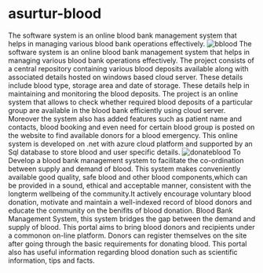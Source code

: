 # asurtur-blood
The software system is an online blood bank management system that helps in managing various blood bank operations effectively.
![bblood](https://user-images.githubusercontent.com/89440309/155884040-155fa185-1538-4ff8-98fe-20162849718f.png)
The software system is an online blood bank management system that helps in managing various blood bank operations effectively. The project consists of a central repository containing various blood deposits available along with associated details hosted on windows based cloud server. These details include blood type, storage area and date of storage. These details help in maintaining and monitoring the blood deposits. The project is an online system that allows to check whether required blood deposits of a particular group are available in the blood bank efficiently using cloud server. Moreover the system also has added features such as patient name and contacts, blood booking and even need for certain blood group is posted on the website to find available donors for a blood emergency. This online system is developed on .net with azure cloud platform and supported by an Sql database to store blood and user specific details.
![donateblood](https://user-images.githubusercontent.com/89440309/155884048-b0125304-5cc8-4d04-aeba-6befa696e99c.png)
To Develop a blood bank management system to facilitate the co-ordination between supply and demand of 
blood. This system makes conveniently available good quality, safe blood and other blood 
components,which can be provided in a sound, ethical and acceptable manner, consistent with the longterm wellbeing of the community.It actively encourage voluntary blood donation, motivate and maintain a well-indexed record of blood donors and educate the
community on the benifits of blood 
donation. 
Blood Bank Management System, this system bridges the gap between the demand and supply of blood. This portal 
aims to bring blood donors and recipients under a commonon on-line platform. Donors can register 
themselves on the site after going through the basic requirements for donating blood. This portal also has 
useful information regarding blood donation such as scientific information, tips and facts.



